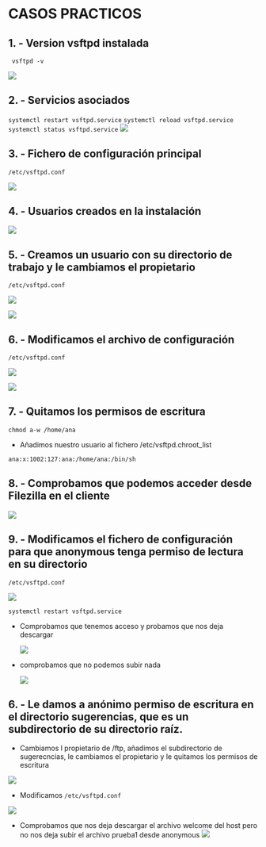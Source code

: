 # CASOS PRACTICOS

## 1. - Version vsftpd instalada

  ` vsftpd -v`
  
   ![](https://github.com/anasalasro/Vsftpd/blob/main/Vsftpd/versionvsftpd.png)


## 2. - Servicios asociados

   ` systemctl restart vsftpd.service `
   ` systemctl reload vsftpd.service `
   ` systemctl status vsftpd.service `
   ![](https://github.com/anasalasro/Vsftpd/blob/main/Vsftpd/instalacionvsftpd.png)
    
## 3. - Fichero de configuración principal

 ` /etc/vsftpd.conf `
 
   ![](https://github.com/anasalasro/Vsftpd/blob/main/Vsftpd/archivoconf.png)

## 4. - Usuarios creados en la instalación
 
   ![](https://github.com/anasalasro/Vsftpd/blob/main/Vsftpd/a%C3%B1adeusuariosalcrear.png)
  
## 5. - Creamos un usuario con su directorio de trabajo y le cambiamos el propietario

 ` /etc/vsftpd.conf `
 
   ![](https://github.com/anasalasro/Vsftpd/blob/main/Vsftpd/creardirectorioyusuarioana.png)
   
   ![](https://github.com/anasalasro/Vsftpd/blob/main/Vsftpd/cambiamoselgrupo.png)
   
## 6. - Modificamos el archivo de configuración

 ` /etc/vsftpd.conf `
 
   ![](https://github.com/anasalasro/Vsftpd/blob/main/Vsftpd/configuracion1.png)
   
   ![](https://github.com/anasalasro/Vsftpd/blob/main/Vsftpd/configuracion1.1.png)
   
## 7. - Quitamos los permisos de escritura

` chmod a-w /home/ana `

  - Añadimos nuestro usuario al fichero /etc/vsftpd.chroot_list
  
` ana:x:1002:127:ana:/home/ana:/bin/sh `

## 8. - Comprobamos que podemos acceder desde Filezilla en el cliente
 
   ![](https://github.com/anasalasro/Vsftpd/blob/main/Vsftpd/acceso1.png)
   
## 9. - Modificamos el fichero de configuración para que anonymous tenga permiso de lectura en su directorio

 ` /etc/vsftpd.conf `
 
   ![](https://github.com/anasalasro/Vsftpd/blob/main/Vsftpd/anonymousactivo.png)
   
 `systemctl restart vsftpd.service`
 
 - Comprobamos que tenemos acceso y probamos que nos deja descargar
 
     ![](https://github.com/anasalasro/Vsftpd/blob/main/Vsftpd/acessoanonymous.png)
  
 - comprobamos que no podemos subir nada
 
     ![](https://github.com/anasalasro/Vsftpd/blob/main/Vsftpd/anonymousnodejasubir.png)

## 6. - Le damos a anónimo permiso de escritura en el directorio sugerencias, que es un subdirectorio de su directorio raíz.

  - Cambiamos l propietario de /ftp, añadimos el subdirectorio de sugerecncias, le cambiamos el propietario y le quitamos los permisos de escritura
 
   ![](https://github.com/anasalasro/Vsftpd/blob/main/Vsftpd/sugerenciasypermisos.png)
  
  - Modificamos ` /etc/vsftpd.conf `
  
   ![](https://github.com/anasalasro/Vsftpd/blob/main/Vsftpd/permisoescriturasugerencias.png)      
  - Comprobamos que nos deja descargar el archivo welcome del host pero no nos deja subir el archivo prueba1 desde anonymous
   ![](https://github.com/anasalasro/Vsftpd/blob/main/Vsftpd/nosdejabajarwelcomeperonosubirprueba1.png) 
